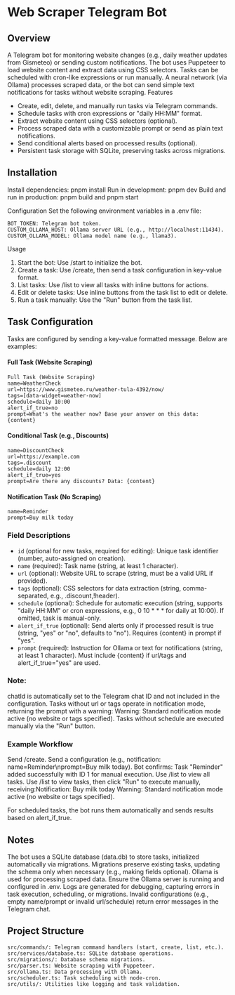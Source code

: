 # Web Scraper Telegram Bot
## Overview

A Telegram bot for monitoring website changes (e.g., daily weather updates from Gismeteo) or sending custom notifications. The bot uses Puppeteer to load website content and extract data using CSS selectors. Tasks can be scheduled with cron-like expressions or run manually. A neural network (via Ollama) processes scraped data, or the bot can send simple text notifications for tasks without website scraping.
Features

- Create, edit, delete, and manually run tasks via Telegram commands.
- Schedule tasks with cron expressions or "daily HH:MM" format.
- Extract website content using CSS selectors (optional).
- Process scraped data with a customizable prompt or send as plain text notifications.
- Send conditional alerts based on processed results (optional).
- Persistent task storage with SQLite, preserving tasks across migrations.

## Installation

Install dependencies: pnpm install
Run in development: pnpm dev
Build and run in production: pnpm build and pnpm start

Configuration
Set the following environment variables in a .env file:

```
BOT_TOKEN: Telegram bot token.
CUSTOM_OLLAMA_HOST: Ollama server URL (e.g., http://localhost:11434).
CUSTOM_OLLAMA_MODEL: Ollama model name (e.g., llama3).
```

Usage

1. Start the bot: Use /start to initialize the bot.
2. Create a task: Use /create, then send a task configuration in key-value format.
3. List tasks: Use /list to view all tasks with inline buttons for actions.
4. Edit or delete tasks: Use inline buttons from the task list to edit or delete.
5. Run a task manually: Use the "Run" button from the task list.

## Task Configuration

Tasks are configured by sending a key-value formatted message. Below are examples:

#### Full Task (Website Scraping)
```
Full Task (Website Scraping)
name=WeatherCheck
url=https://www.gismeteo.ru/weather-tula-4392/now/
tags=[data-widget=weather-now]
schedule=daily 10:00
alert_if_true=no
prompt=What's the weather now? Base your answer on this data: {content}
```

#### Conditional Task (e.g., Discounts)
```
name=DiscountCheck
url=https://example.com
tags=.discount
schedule=daily 12:00
alert_if_true=yes
prompt=Are there any discounts? Data: {content}
```

#### Notification Task (No Scraping)
```
name=Reminder
prompt=Buy milk today
```

### Field Descriptions

- `id` (optional for new tasks, required for editing): Unique task identifier (number, auto-assigned on creation).
- `name` (required): Task name (string, at least 1 character).
- `url` (optional): Website URL to scrape (string, must be a valid URL if provided).
- `tags` (optional): CSS selectors for data extraction (string, comma-separated, e.g., .discount,!header).
- `schedule` (optional): Schedule for automatic execution (string, supports "daily HH:MM" or cron expressions, e.g., 0 10 * * * for daily at 10:00). If omitted, task is manual-only.
- `alert_if_true` (optional): Send alerts only if processed result is true (string, "yes" or "no", defaults to "no"). Requires {content} in prompt if "yes".
- `prompt` (required): Instruction for Ollama or text for notifications (string, at least 1 character). Must include {content} if url/tags and alert_if_true="yes" are used.

### Note: 

chatId is automatically set to the Telegram chat ID and not included in the configuration.
Tasks without url or tags operate in notification mode, returning the prompt with a warning: Warning: Standard notification mode active (no website or tags specified).
Tasks without schedule are executed manually via the "Run" button.

### Example Workflow

Send /create.
Send a configuration (e.g., notification: name=Reminder\nprompt=Buy milk today).
Bot confirms: Task "Reminder" added successfully with ID 1 for manual execution. Use /list to view all tasks.
Use /list to view tasks, then click "Run" to execute manually, receiving:Notification: Buy milk today
Warning: Standard notification mode active (no website or tags specified).

For scheduled tasks, the bot runs them automatically and sends results based on alert_if_true.

## Notes

The bot uses a SQLite database (data.db) to store tasks, initialized automatically via migrations.
Migrations preserve existing tasks, updating the schema only when necessary (e.g., making fields optional).
Ollama is used for processing scraped data. Ensure the Ollama server is running and configured in .env.
Logs are generated for debugging, capturing errors in task execution, scheduling, or migrations.
Invalid configurations (e.g., empty name/prompt or invalid url/schedule) return error messages in the Telegram chat.

## Project Structure

```
src/commands/: Telegram command handlers (start, create, list, etc.).
src/services/database.ts: SQLite database operations.
src/migrations/: Database schema migrations.
src/parser.ts: Website scraping with Puppeteer.
src/ollama.ts: Data processing with Ollama.
src/scheduler.ts: Task scheduling with node-cron.
src/utils/: Utilities like logging and task validation.
```
